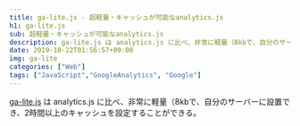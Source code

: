 ```yaml
---
title: ga-lite.js - 超軽量・キャッシュが可能なanalytics.js
h1: ga-lite.js
sub: 超軽量・キャッシュが可能なanalytics.js
description: ga-lite.js は analytics.js に比べ、非常に軽量（8kbで、自分のサーバーに設置でき、2時間以上のキャッシュを設定することができます。
date: 2019-10-22T01:56:57+09:00
img: ga-lite
categories: ["Web"]
tags: ["JavaScript","GoogleAnalytics", "Google"]
---
```


[ga-lite.js](https://github.com/jehna/ga-lite) は analytics.js に比べ、非常に軽量（8kbで、自分のサーバーに設置でき、2時間以上のキャッシュを設定することができる。
